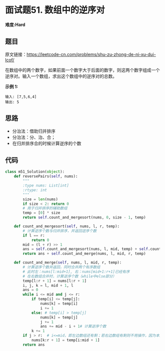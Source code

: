 # 面试题51. 数组中的逆序对
**难度:Hard**
## 题目
原文链接：https://leetcode-cn.com/problems/shu-zu-zhong-de-ni-xu-dui-lcof/

在数组中的两个数字，如果前面一个数字大于后面的数字，则这两个数字组成一个逆序对。输入一个数组，求出这个数组中的逆序对的总数。

**示例 1:**
```
输入: [7,5,6,4]
输出: 5
```

## 思路
* 分治法：借助归并排序
* 分治法：分、治、合；
* 在归并排序合的时候计算逆序的个数

## 代码
```python
class m51_Solution(object):
    def reversePairs(self, nums):
        """
        :type nums: List[int]
        :rtype: int
        """
        size = len(nums)
        if size < 2: return 0
        # 用于归并排序的辅助数组
        temp = [0] * size
        return self.count_and_mergesort(nums, 0, size - 1, temp)

    def count_and_mergesort(self, nums, l, r, temp):
        # 计算逆序个数与归并排序，并返回逆序个数
        if l == r:
            return 0
        mid = (l + r) >> 1
        ans = self.count_and_mergesort(nums, l, mid, temp) + self.count_and_mergesort(nums, mid + 1, r, temp)
        return ans + self.count_and_merge(nums, l, mid, r, temp)

    def count_and_merge(self, nums, l, mid, r, temp):
        # 计算逆序个数并返回，同时合并两个有序数组
        # 此时左：nums[l:mid+1], 右：nums[mid+1:r+1]已经有序
        # 在右数组合并时，计算逆序个数（while中else部分）
        temp[l:r + 1] = nums[l:r + 1]
        i, j, k = l, mid + 1, l
        ans = 0
        while i <= mid and j <= r:
            if temp[i] <= temp[j]:
                nums[k] = temp[i]
                i += 1
            else: # temp[i] > temp[j]
                nums[k] = temp[j]
                j += 1
                ans += mid - i + 1# 计算逆序个数
            k += 1
        if j > r:  # i<=mid，即左边数组还有剩；若右边数组有剩则不用操作，因为本身就在右边
            nums[k:r + 1] = temp[i:mid + 1]
        return ans
```

